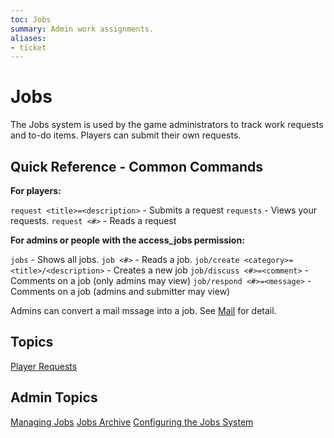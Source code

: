 ```yaml
---
toc: Jobs
summary: Admin work assignments.
aliases:
- ticket
---
```

# Jobs

The Jobs system is used by the game administrators to track work requests and to-do items.  Players can submit their own requests.

## Quick Reference - Common Commands

**For players:**

`request <title>=<description>` - Submits a request
`requests` - Views your requests.
`request <#>` - Reads a request

**For admins or people with the access_jobs permission:**

`jobs` - Shows all jobs.
`job <#>` - Reads a job.
`job/create <category>=<title>/<description>` - Creates a new job
`job/discuss <#>=<comment>` - Comments on a job (only admins may view)
`job/respond <#>=<message>` - Comments on a job (admins and submitter may view)

Admins can convert a mail mssage into a job.  See [Mail](/help/mail) for detail.

## Topics

[Player Requests](/help/jobs/requests)

## Admin Topics

[Managing Jobs](/help/jobs/admin)
[Jobs Archive](/help/jobs/archive)
[Configuring the Jobs System](/help/jobs/config)